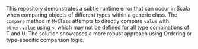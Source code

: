 This repository demonstrates a subtle runtime error that can occur in Scala when comparing objects of different types within a generic class. The `compare` method in `MyClass` attempts to directly compare `value` with `other.value` using `<`, which may not be defined for all type combinations of T and U.  The solution showcases a more robust approach using Ordering or type-specific comparison logic.